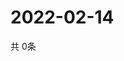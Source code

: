 # 2022-02-14
  共 0条

  <!-- BEGIN -->
  <!-- 最后更新时间Mon Feb 14 2022 01:45:37 GMT+0000 (Coordinated Universal Time) -->
  
  <!-- END -->
  
  